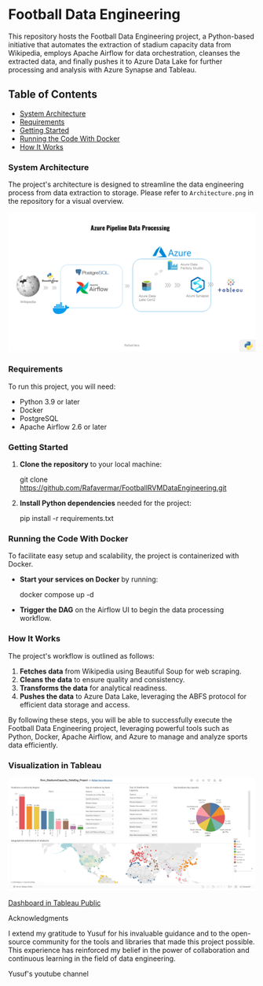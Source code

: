 # Football Data Engineering

This repository hosts the Football Data Engineering project, a Python-based initiative that automates the extraction of stadium capacity data from Wikipedia, employs Apache Airflow for data orchestration, cleanses the extracted data, and finally pushes it to Azure Data Lake for further processing and analysis with Azure Synapse and Tableau.

## Table of Contents

- [System Architecture](#system-architecture)
- [Requirements](#requirements)
- [Getting Started](#getting-started)
- [Running the Code With Docker](#running-the-code-with-docker)
- [How It Works](#how-it-works)

### System Architecture

The project's architecture is designed to streamline the data engineering process from data extraction to storage. Please refer to `Architecture.png` in the repository for a visual overview.

![Architecture.png](assets%2FArchitecture.png)
### Requirements

To run this project, you will need:

- Python 3.9 or later
- Docker
- PostgreSQL
- Apache Airflow 2.6 or later

### Getting Started

1. **Clone the repository** to your local machine:

    git clone https://github.com/Rafavermar/FootballRVMDataEngineering.git



2. **Install Python dependencies** needed for the project:

    pip install -r requirements.txt



### Running the Code With Docker

  To facilitate easy setup and scalability, the project is containerized with Docker. 

  - **Start your services on Docker** by running:

    docker compose up -d


- **Trigger the DAG** on the Airflow UI to begin the data processing workflow.

### How It Works

The project's workflow is outlined as follows:

1. **Fetches data** from Wikipedia using Beautiful Soup for web scraping.
2. **Cleans the data** to ensure quality and consistency.
3. **Transforms the data** for analytical readiness.
4. **Pushes the data** to Azure Data Lake, leveraging the ABFS protocol for efficient data storage and access.

By following these steps, you will be able to successfully execute the Football Data Engineering project, leveraging powerful tools such as Python, Docker, Apache Airflow, and Azure to manage and analyze sports data efficiently.

### Visualization in Tableau
![dashboard_static.png](assets%2Fdashboard_static.png)

[Dashboard in Tableau Public](https://public.tableau.com/app/profile/rafael.vera.maranon/viz/shared/KJFNK5SK7)


Acknowledgments

I extend my gratitude to Yusuf for his invaluable guidance and to the open-source community for the tools and libraries that made this project possible. This experience has reinforced my belief in the power of collaboration and continuous learning in the field of data engineering.

Yusuf's youtube channel
